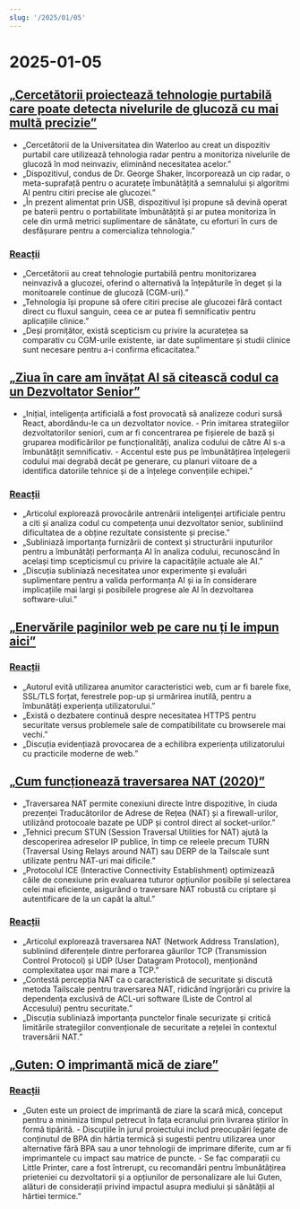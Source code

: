 ```yaml
---
slug: '/2025/01/05'
---
```


# 2025-01-05

## [„Cercetătorii proiectează tehnologie purtabilă care poate detecta nivelurile de glucoză cu mai multă precizie”](https://uwaterloo.ca/news/media/no-more-needles-tracking-blood-sugar-your-wrist)

- „Cercetătorii de la Universitatea din Waterloo au creat un dispozitiv purtabil care utilizează tehnologia radar pentru a monitoriza nivelurile de glucoză în mod neinvaziv, eliminând necesitatea acelor.”
- „Dispozitivul, condus de Dr. George Shaker, încorporează un cip radar, o meta-suprafață pentru o acuratețe îmbunătățită a semnalului și algoritmi AI pentru citiri precise ale glucozei.”
- „În prezent alimentat prin USB, dispozitivul își propune să devină operat pe baterii pentru o portabilitate îmbunătățită și ar putea monitoriza în cele din urmă metrici suplimentare de sănătate, cu eforturi în curs de desfășurare pentru a comercializa tehnologia.”

### [Reacții](https://news.ycombinator.com/item?id=42599189)

- „Cercetătorii au creat tehnologie purtabilă pentru monitorizarea neinvazivă a glucozei, oferind o alternativă la înțepăturile în deget și la monitoarele continue de glucoză (CGM-uri).”
- „Tehnologia își propune să ofere citiri precise ale glucozei fără contact direct cu fluxul sanguin, ceea ce ar putea fi semnificativ pentru aplicațiile clinice.”
- „Deși promițător, există scepticism cu privire la acuratețea sa comparativ cu CGM-urile existente, iar date suplimentare și studii clinice sunt necesare pentru a-i confirma eficacitatea.”

## [„Ziua în care am învățat AI să citească codul ca un Dezvoltator Senior”](https://nmn.gl/blog/ai-senior-developer)

- „Inițial, inteligența artificială a fost provocată să analizeze coduri sursă React, abordându-le ca un dezvoltator novice. - Prin imitarea strategiilor dezvoltatorilor seniori, cum ar fi concentrarea pe fișierele de bază și gruparea modificărilor pe funcționalități, analiza codului de către AI s-a îmbunătățit semnificativ. - Accentul este pus pe îmbunătățirea înțelegerii codului mai degrabă decât pe generare, cu planuri viitoare de a identifica datoriile tehnice și de a înțelege convențiile echipei.”

### [Reacții](https://news.ycombinator.com/item?id=42601847)

- „Articolul explorează provocările antrenării inteligenței artificiale pentru a citi și analiza codul cu competența unui dezvoltator senior, subliniind dificultatea de a obține rezultate consistente și precise.”
- „Subliniază importanța furnizării de context și structurării inputurilor pentru a îmbunătăți performanța AI în analiza codului, recunoscând în același timp scepticismul cu privire la capacitățile actuale ale AI.”
- „Discuția subliniază necesitatea unor experimente și evaluări suplimentare pentru a valida performanța AI și ia în considerare implicațiile mai largi și posibilele progrese ale AI în dezvoltarea software-ului.”

## [„Enervările paginilor web pe care nu ți le impun aici”](http://rachelbythebay.com/w/2025/01/04/cruft/)

### [Reacții](https://news.ycombinator.com/item?id=42599102)

- „Autorul evită utilizarea anumitor caracteristici web, cum ar fi barele fixe, SSL/TLS forțat, ferestrele pop-up și urmărirea inutilă, pentru a îmbunătăți experiența utilizatorului.”
- „Există o dezbatere continuă despre necesitatea HTTPS pentru securitate versus problemele sale de compatibilitate cu browserele mai vechi.”
- „Discuția evidențiază provocarea de a echilibra experiența utilizatorului cu practicile moderne de web.”

## [„Cum funcționează traversarea NAT (2020)”](https://tailscale.com/blog/how-nat-traversal-works)

- „Traversarea NAT permite conexiuni directe între dispozitive, în ciuda prezenței Traducătorilor de Adrese de Rețea (NAT) și a firewall-urilor, utilizând protocoale bazate pe UDP și control direct al socket-urilor.”
- „Tehnici precum STUN (Session Traversal Utilities for NAT) ajută la descoperirea adreselor IP publice, în timp ce releele precum TURN (Traversal Using Relays around NAT) sau DERP de la Tailscale sunt utilizate pentru NAT-uri mai dificile.”
- „Protocolul ICE (Interactive Connectivity Establishment) optimizează căile de conexiune prin evaluarea tuturor opțiunilor posibile și selectarea celei mai eficiente, asigurând o traversare NAT robustă cu criptare și autentificare de la un capăt la altul.”

### [Reacții](https://news.ycombinator.com/item?id=42600846)

- „Articolul explorează traversarea NAT (Network Address Translation), subliniind diferențele dintre perforarea găurilor TCP (Transmission Control Protocol) și UDP (User Datagram Protocol), menționând complexitatea ușor mai mare a TCP.”
- „Contestă percepția NAT ca o caracteristică de securitate și discută metoda Tailscale pentru traversarea NAT, ridicând îngrijorări cu privire la dependența exclusivă de ACL-uri software (Liste de Control al Accesului) pentru securitate.”
- „Discuția subliniază importanța punctelor finale securizate și critică limitările strategiilor convenționale de securitate a rețelei în contextul traversării NAT.”

## [„Guten: O imprimantă mică de ziare”](https://amanvir.com/guten)

### [Reacții](https://news.ycombinator.com/item?id=42599599)

- „Guten este un proiect de imprimantă de ziare la scară mică, conceput pentru a minimiza timpul petrecut în fața ecranului prin livrarea știrilor în formă tipărită. - Discuțiile în jurul proiectului includ preocupări legate de conținutul de BPA din hârtia termică și sugestii pentru utilizarea unor alternative fără BPA sau a unor tehnologii de imprimare diferite, cum ar fi imprimantele cu impact sau matrice de puncte. - Se fac comparații cu Little Printer, care a fost întrerupt, cu recomandări pentru îmbunătățirea prieteniei cu dezvoltatorii și a opțiunilor de personalizare ale lui Guten, alături de considerații privind impactul asupra mediului și sănătății al hârtiei termice.”

<head>
  <meta property="og:title" content="„Cercetătorii proiectează tehnologie purtabilă care poate detecta nivelurile de glucoză cu mai multă precizie”" />
  <meta property="og:type" content="website" />
  <meta property="og:image" content="https://og.cho.sh/api/og/?title=%E2%80%9ECercet%C4%83torii%20proiecteaz%C4%83%20tehnologie%20purtabil%C4%83%20care%20poate%20detecta%20nivelurile%20de%20glucoz%C4%83%20cu%20mai%20mult%C4%83%20precizie%E2%80%9D&subheading=duminic%C4%83%2C%205%20ianuarie%202025%3A%20Rezumat%20Hacker%20News" />
</head>

